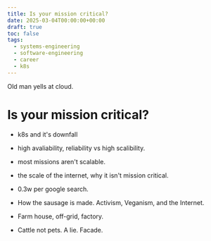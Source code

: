 ```yaml
---
title: Is your mission critical?
date: 2025-03-04T00:00:00+00:00
draft: true
toc: false
tags:
  - systems-engineering
  - software-engineering
  - career
  - k8s
---
```


Old man yells at cloud.

# Is your mission critical?

- k8s and it's downfall

- high avaliability, reliability vs high scalibility.

- most missions aren't scalable.

- the scale of the internet, why it isn't mission critical.

- 0.3w per google search.

- How the sausage is made. Activism, Veganism, and the Internet.

- Farm house, off-grid, factory.

- Cattle not pets. A lie. Facade.
